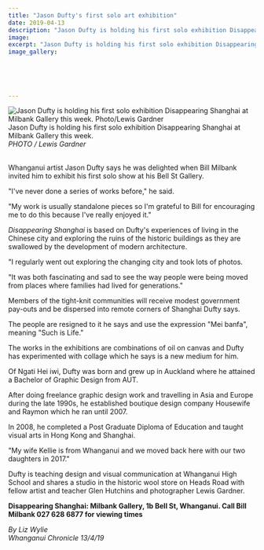 ```yaml
---
title: "Jason Dufty's first solo art exhibition"
date: 2019-04-13
description: "Jason Dufty is holding his first solo exhibition Disappearing Shanghai at Milbank Gallery this week."
image: 
excerpt: "Jason Dufty is holding his first solo exhibition Disappearing Shanghai at Milbank Gallery this week."
image_gallery:
    
    
    
    
    
---
```


<p><img src="https://www.nzherald.co.nz/resizer/s00iJmVlrmNfWQTBUcozE1RSFBg=/620x412/smart/filters:quality(70)/arc-anglerfish-syd-prod-nzme.s3.amazonaws.com/public/GMY6F3X2P5BODF2AZHJMPLOZHU.jpg" alt="Jason Dufty is holding his first solo exhibition Disappearing Shanghai at Milbank Gallery this week. Photo/Lewis Gardner" /><br />Jason Dufty is holding his first solo exhibition Disappearing Shanghai at Milbank Gallery this week.&nbsp;<br /><em>PHOTO / Lewis Gardner</em></p>
<p class="element element-paragraph"><br />Whanganui artist Jason Dufty says he was delighted when Bill Milbank invited him to exhibit his first solo show at his Bell St Gallery.</p>
<p class="element element-paragraph">"I've never done a series of works before," he said.</p>
<p class="element element-paragraph">"My work is usually standalone pieces so I'm grateful to Bill for encouraging me to do this because I've really enjoyed it."</p>
<p class="element element-paragraph"><em>Disappearing Shanghai</em>&nbsp;is based on Dufty's experiences of living in the Chinese city and exploring the ruins of the historic buildings as they are swallowed by the development of modern architecture.</p>
<p class="element element-paragraph">"I regularly went out exploring the changing city and took lots of photos.</p>
<p class="element element-paragraph">"It was both fascinating and sad to see the way people were being moved from places where families had lived for generations."</p>
<p class="element element-paragraph">Members of the tight-knit communities will receive modest government pay-outs and be dispersed into remote corners of Shanghai Dufty says.</p>
<p class="element element-paragraph">The people are resigned to it he says and use the expression "Mei banfa", meaning "Such is Life."</p>
<p class="element element-paragraph">The works in the exhibitions are combinations of oil on canvas and Dufty has experimented with collage which he says is a new medium for him.</p>
<p>Of Ngati Hei iwi, Dufty was born and grew up in Auckland where he attained a Bachelor of Graphic Design from AUT.</p>
<p class="element element-paragraph">After doing freelance graphic design work and travelling in Asia and Europe during the late 1990s, he established boutique design company Housewife and Raymon which he ran until 2007.</p>
<p class="element element-paragraph">In 2008, he completed a Post Graduate Diploma of Education and taught visual arts in Hong Kong and Shanghai.</p>
<p class="element element-paragraph">"My wife Kellie is from Whanganui and we moved back here with our two daughters in 2017."</p>
<p class="element element-paragraph">Dufty is teaching design and visual communication at Whanganui High School and shares a studio in the historic wool store on Heads Road with fellow artist and teacher Glen Hutchins and photographer Lewis Gardner.</p>
<p class="element element-paragraph"><strong>Disappearing Shanghai: Milbank Gallery, 1b Bell St, Whanganui. Call Bill Milbank 027 628 6877 for viewing times</strong></p>
<p><em>By Liz Wylie</em><br /><em>Whanganui Chronicle 13/4/19</em></p>


